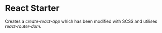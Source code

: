 # React Starter

Creates a *create-react-app* which has been modified with SCSS and utilises *react-router-dom*.
